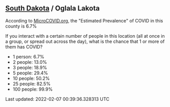 
## [South Dakota](/united-states/south-dakota) / Oglala Lakota

According to [MicroCOVID.org](http://microcovid.org),
the "Estimated Prevalence" of COVID in this county is 6.7%

If you interact with a certain number of people in this location
(all at once in a group, or spread out across the day), what is the chance that
1 or more of them has COVID?

- 1 person: 6.7%
- 2 people: 13.0%
- 3 people: 18.9%
- 5 people: 29.4%
- 10 people: 50.2%
- 25 people: 82.5%
- 100 people: 99.9%

Last updated: 2022-02-07 00:39:36.328313 UTC
